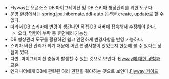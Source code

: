- Flyway는 오픈소스 DB 마이그레이션 및 DB 스키마 형상관리를 위한 도구다.
- 운영 환경에서는 spring.jpa.hibernate.ddl-auto 옵션을 create, update로 할 수 없다.
- 따라서 DB 스키마에 변경이 생긴다면 직접 DB 서버에 접속해서 수정해야 한다.
    - 오타, 명령어 누락 등 휴먼에러 가능성
- DB 형상관리 도구를 활용하면 쉽고 안전하게 변경사항을 반영 가능하다.
- 스키마 버전 관리가 되기 때문에 어떤 변경사항이 있었는지 한눈에 볼 수 있다는 장점이 있다.
- 다만, 마이그레이션 충돌이 발생할 수 있는 것으로 보인다. [Flyway에 대한 경험과 교훈](https://moon-seung-chan.tistory.com/63)
- 엔지니어에게 DB에 관련된 여러 권한을 줘야하는 것으로 보인다.[Flyway 가이드](https://steady-coding.tistory.com/632)

